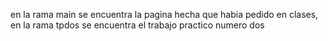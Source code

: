 en la rama main se encuentra la pagina hecha que habia pedido en clases, en la rama tpdos se encuentra el trabajo practico numero dos
